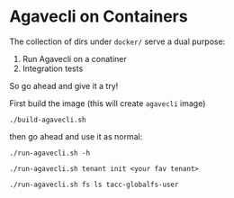 # Agavecli on Containers

The collection of dirs under `docker/` serve a dual purpose:
1. Run Agavecli on a conatiner
2. Integration tests


So go ahead and give it a try!

First build the image (this will create `agavecli` image)
```shell
./build-agavecli.sh  
```

then go ahead and use it as normal:
```shell
./run-agavecli.sh -h

./run-agavecli.sh tenant init <your fav tenant>

./run-agavecli.sh fs ls tacc-globalfs-user
```
